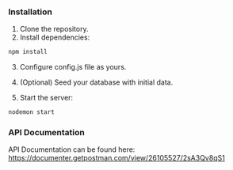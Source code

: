 

### Installation

1. Clone the repository.
2. Install dependencies:

```bash
npm install
```

3. Configure config.js file as yours.

4. (Optional) Seed your database with initial data.

5. Start the server:

```bash
nodemon start
```

### API Documentation
API Documentation can be found here: https://documenter.getpostman.com/view/26105527/2sA3Qv8qS1
